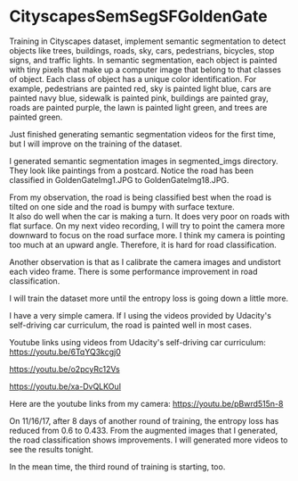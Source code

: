 # CityscapesSemSegSFGoldenGate
Training in Cityscapes dataset, implement semantic segmentation to detect objects like trees, buildings, roads, sky, cars, pedestrians, 
bicycles, stop signs, and traffic lights.  In semantic segmentation, each object is painted with tiny pixels that make up a computer
image that belong to that classes of object. Each class of object has a unique color identification. For example, pedestrians are 
painted red, sky is painted light blue, cars are painted navy blue, sidewalk is painted pink, buildings are painted gray, roads 
are painted purple, the lawn is painted light green, and trees are painted green.

Just finished generating semantic segmentation videos for the first time, but I will improve on the training of the dataset.

I generated semantic segmentation images in segmented_imgs directory. They look like paintings from a postcard. Notice the road has 
been classified in GoldenGateImg1.JPG to GoldenGateImg18.JPG.  

From my observation, the road is being classified best when the road is tilted on one side and the road is bumpy with surface texture.  
It also do well when the car is making a turn.  It does very poor on roads with flat surface.  On my next video recording, I will 
try to point the camera more downward to focus on the road surface more.  I think my camera is pointing too much at an upward angle.
Therefore, it is hard for road classification.

Another observation is that as I calibrate the camera images and undistort each video frame.  There is some performance improvement in road classification.

I will train the dataset more until the entropy loss is going down a little more.

I have a very simple camera.  If I using the videos provided
by Udacity's self-driving car curriculum, the road is painted well in most cases.

Youtube links using videos from Udacity's self-driving car curriculum:
https://youtu.be/6TqYQ3kcgj0

https://youtu.be/o2pcyRc12Vs

https://youtu.be/xa-DvQLKOuI

Here are the youtube links from my camera: 
https://youtu.be/pBwrd515n-8

On 11/16/17, after 8 days of another round of training, the entropy loss has reduced from 0.6 to 0.433. From the augmented images that I generated, the road classification shows improvements. I will generated more videos to see the results tonight.

In the mean time, the third round of training is starting, too.

